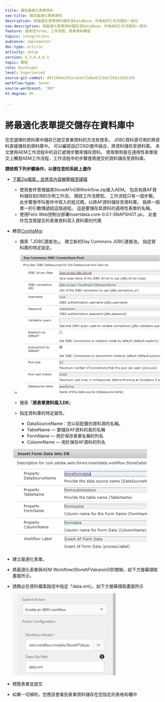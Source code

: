 ```yaml
---
title: 儲存最適化表單資料
seo-title: 儲存最適化表單資料
description: 將最適化表單資料儲存至DataBase，作為AEM工作流程的一部分
seo-description: 將最適化表單資料儲存至DataBase，作為AEM工作流程的一部分
feature: 適用性Forms，工作流程，表單資料模型
topics: integrations
audience: implementer
doc-type: article
activity: setup
version: 6.3,6.4,6.5
topic: 開發
role: Developer
level: Experienced
source-git-commit: d9714b9a291ec3ee5f3dba9723de72bb120d2149
workflow-type: tm+mt
source-wordcount: '397'
ht-degree: 0%

---
```



# 將最適化表單提交儲存在資料庫中

在您選擇的資料庫中儲存已提交表單資料的方法有很多。 JDBC資料源可用於將資料直接儲存到資料庫中。 可以編寫自訂OSGI套件組合，將資料儲存至資料庫。 本文使用AEM工作流程中的自訂處理步驟來儲存資料。
使用案例是在適用性表單提交上觸發AEM工作流程，工作流程中的步驟會將提交的資料儲存至資料庫。

**請依照下列步驟操作，以便在您的系統上運作**

* [下載Zip檔案，並將其內容解壓縮至硬碟](assets/storeafdataindb.zip)

   * 使用套件管理器將StoreAFInDBWorkflow.zip匯入AEM。 包具有將AF資料儲存到DB的示例工作流。 開啟工作流模型。 工作流程只有一個步驟。 此步驟會呼叫套件中寫入的程式碼，以將AF資料儲存至資料庫。 我將一個單一的引數傳遞給這個過程。 這是要儲存其資料的適用性表單的名稱。
   * 使用Felix Web控制台部署insertdata.core-0.0.1-SNAPSHOT.jar。 此套件包含將提交的表單資料寫入資料庫的代碼

* 轉至[ConfigMgr](http://localhost:4502/system/console/configMgr)

   * 搜索「JDBC連接池」。 建立新的Day Commons JDBC連接池。 指定資料庫的特定設定。

   * ![jdb連接池](assets/jdbc-connection-pool.png)
   * 搜索「**將表單資料插入DB**」
   * 指定資料庫的特定屬性。
      * DataSourceName：您以前配置的資料源的名稱。
      * TableName — 要儲存AF資料的表的名稱
      * FormName — 用於保存表單名稱的列名
      * ColumnName — 用於保存AF資料的列名

   ![插入資料](assets/insertdata.PNG)

* 建立最適化表單。

* 將最適化表單與AEM Workflow(StoreAFValuesinDB)關聯，如下方螢幕擷取畫面所示。

* 請務必在資料檔案路徑中指定「data.xml」，如下方螢幕擷取畫面所示

   ![提交](assets/submissionafforms.png)

* 預覽表單並提交

* 如果一切順利，您應該會看到表單資料儲存在您指定的表格和欄中



